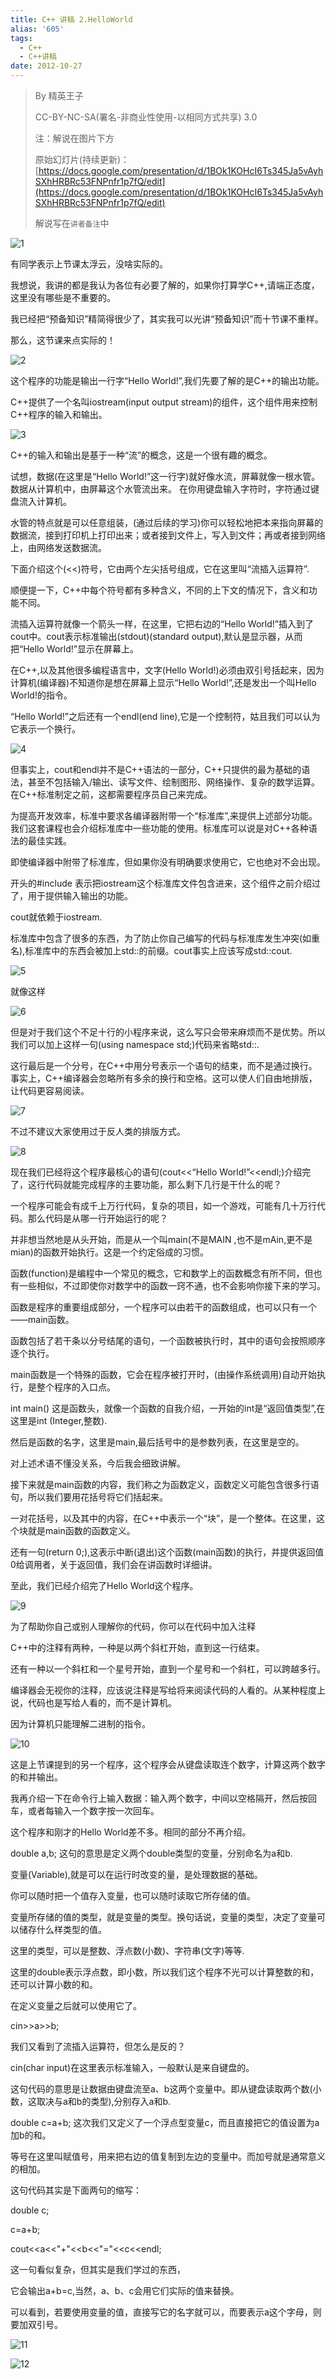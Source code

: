 ```yaml
---
title: C++ 讲稿 2.HelloWorld
alias: '605'
tags:
  - C++
  - C++讲稿
date: 2012-10-27
---
```


> By 精英王子
>
>   CC-BY-NC-SA(署名-非商业性使用-以相同方式共享) 3.0
>
> 注：解说在图片下方
>
> 原始幻灯片(持续更新)：[https://docs.google.com/presentation/d/1BOk1KOHcI6Ts345Ja5vAyhSXhHRBRc53FNPnfr1p7fQ/edit](https://docs.google.com/presentation/d/1BOk1KOHcI6Ts345Ja5vAyhSXhHRBRc53FNPnfr1p7fQ/edit)
>
>   解说写在`讲者备注`中

![1](http://i.minus.com/i7fCpm8Jzz6GZ.png)

有同学表示上节课太浮云，没啥实际的。

我想说，我讲的都是我认为各位有必要了解的，如果你打算学C++,请端正态度，这里没有哪些是不重要的。

我已经把“预备知识”精简得很少了，其实我可以光讲“预备知识”而十节课不重样。

那么，这节课来点实际的！

![2](http://i.minus.com/ibg6vRPiylsNjx.png)

这个程序的功能是输出一行字“Hello World!”,我们先要了解的是C++的输出功能。

C++提供了一个名叫iostream(input output stream)的组件，这个组件用来控制C++程序的输入和输出。

![3](http://i.minus.com/ieJKfMk7hmPDl.png)

C++的输入和输出是基于一种“流”的概念，这是一个很有趣的概念。

试想，数据(在这里是“Hello World!”这一行字)就好像水流，屏幕就像一根水管。数据从计算机中，由屏幕这个水管流出来。
在你用键盘输入字符时，字符通过键盘流入计算机。

水管的特点就是可以任意组装，(通过后续的学习)你可以轻松地把本来指向屏幕的数据流，接到打印机上打印出来；或者接到文件上，写入到文件；再或者接到网络上，由网络发送数据流。

下面介绍这个(&lt;&lt;)符号，它由两个左尖括号组成，它在这里叫“流插入运算符”.

顺便提一下，C++中每个符号都有多种含义，不同的上下文的情况下，含义和功能不同。

流插入运算符就像一个箭头一样，在这里，它把右边的“Hello World!”插入到了cout中。cout表示标准输出(stdout)(standard output),默认是显示器，从而把“Hello World!”显示在屏幕上。

在C++,以及其他很多编程语言中，文字(Hello World!)必须由双引号括起来，因为计算机(编译器)不知道你是想在屏幕上显示“Hello World!”,还是发出一个叫Hello World!的指令。

“Hello World!”之后还有一个endl(end line),它是一个控制符，姑且我们可以认为它表示一个换行。

![4](http://i.minus.com/ibavHFVWZ3hZkP.png)

但事实上，cout和endl并不是C++语法的一部分，C++只提供的最为基础的语法，甚至不包括输入/输出、读写文件、绘制图形、网络操作、复杂的数学运算。在C++标准制定之前，这都需要程序员自己来完成。

为提高开发效率，标准中要求各编译器附带一个“标准库”,来提供上述部分功能。我们这套课程也会介绍标准库中一些功能的使用。标准库可以说是对C++各种语法的最佳实践。

即使编译器中附带了标准库，但如果你没有明确要求使用它，它也绝对不会出现。

开头的#include <iostream>表示把iostream这个标准库文件包含进来，这个组件之前介绍过了，用于提供输入输出的功能。

cout就依赖于iostream.

标准库中包含了很多的东西，为了防止你自己编写的代码与标准库发生冲突(如重名),标准库中的东西会被加上std::的前缀。cout事实上应该写成std::cout.

![5](http://i.minus.com/ibgleSnelWE01M.png)

就像这样

![6](http://i.minus.com/ibiklsKWgLJlmA.png)

但是对于我们这个不足十行的小程序来说，这么写只会带来麻烦而不是优势。所以我们可以加上这样一句(using namespace std;)代码来省略std::.

这行最后是一个分号，在C++中用分号表示一个语句的结束，而不是通过换行。事实上，C++编译器会忽略所有多余的换行和空格。这可以使人们自由地排版，让代码更容易阅读。

![7](http://i.minus.com/ib2ivgIqcPPC1F.png)

不过不建议大家使用过于反人类的排版方式。

![8](http://i.minus.com/iO15GvZR2On7H.png)

现在我们已经将这个程序最核心的语句(cout&lt;&lt;&#8220;Hello World!&#8221;&lt;<endl;)介绍完了，这行代码就能完成程序的主要功能，那么剩下几行是干什么的呢？

一个程序可能会有成千上万行代码，复杂的项目，如一个游戏，可能有几十万行代码。那么代码是从哪一行开始运行的呢？

并非想当然地是从头开始，而是从一个叫main(不是MAIN ,也不是mAin,更不是mian)的函数开始执行。这是一个约定俗成的习惯。

函数(function)是编程中一个常见的概念，它和数学上的函数概念有所不同，但也有一些相似，不过即使你对数学中的函数一窍不通，也不会影响你接下来的学习。

函数是程序的重要组成部分，一个程序可以由若干的函数组成，也可以只有一个——main函数。

函数包括了若干条以分号结尾的语句，一个函数被执行时，其中的语句会按照顺序逐个执行。

main函数是一个特殊的函数，它会在程序被打开时，(由操作系统调用)自动开始执行，是整个程序的入口点。

int main() 这是函数头，就像一个函数的自我介绍，一开始的int是“返回值类型”,在这里是int (Integer,整数).

然后是函数的名字，这里是main,最后括号中的是参数列表，在这里是空的。

对上述术语不懂没关系，今后我会细致讲解。

接下来就是main函数的内容，我们称之为函数定义，函数定义可能包含很多行语句，所以我们要用花括号将它们括起来。

一对花括号，以及其中的内容，在C++中表示一个“块”，是一个整体。在这里，这个块就是main函数的函数定义。

还有一句(return 0;),这表示中断(退出)这个函数(main函数)的执行，并提供返回值0给调用者，关于返回值，我们会在讲函数时详细讲。

至此，我们已经介绍完了Hello World这个程序。

![9](http://i.minus.com/iArspNk6cUvER.png)

为了帮助你自己或别人理解你的代码，你可以在代码中加入注释

C++中的注释有两种，一种是以两个斜杠开始，直到这一行结束。

还有一种以一个斜杠和一个星号开始，直到一个星号和一个斜杠，可以跨越多行。

编译器会无视你的注释，应该说注释是写给将来阅读代码的人看的。从某种程度上说，代码也是写给人看的，而不是计算机。

因为计算机只能理解二进制的指令。

![10](http://i.minus.com/if2ZWUbo8vtjT.png)

这是上节课提到的另一个程序，这个程序会从键盘读取连个数字，计算这两个数字的和并输出。

我再介绍一下在命令行上输入数据：输入两个数字，中间以空格隔开，然后按回车，或者每输入一个数字按一次回车。

这个程序和刚才的Hello World差不多。相同的部分不再介绍。

double a,b;  这句的意思是定义两个double类型的变量，分别命名为a和b.

变量(Variable),就是可以在运行时改变的量，是处理数据的基础。

你可以随时把一个值存入变量，也可以随时读取它所存储的值。

变量所存储的值的类型，就是变量的类型。换句话说，变量的类型，决定了变量可以储存什么样类型的值。

这里的类型，可以是整数、浮点数(小数)、字符串(文字)等等.

这里的double表示浮点数，即小数，所以我们这个程序不光可以计算整数的和，还可以计算小数的和。

在定义变量之后就可以使用它了。

cin>>a>>b;

我们又看到了流插入运算符，但怎么是反的？

cin(char input)在这里表示标准输入，一般默认是来自键盘的。

这句代码的意思是让数据由键盘流至a、b这两个变量中。即从键盘读取两个数(小数，这取决与a和b的类型),分别存入a和b.

double c=a+b;   这次我们又定义了一个浮点型变量c，而且直接把它的值设置为a加b的和。

等号在这里叫赋值号，用来把右边的值复制到左边的变量中。而加号就是通常意义的相加。

这句代码其实是下面两句的缩写：

double c;

c=a+b;

cout&lt;<a&lt;&lt;"+"&lt;<b&lt;&lt;"="&lt;<c&lt;<endl;

这一句看似复杂，但其实是我们学过的东西，

它会输出a+b=c,当然，a、b、c会用它们实际的值来替换。

可以看到，若要使用变量的值，直接写它的名字就可以，而要表示a这个字母，则要加双引号。

![11](http://i.minus.com/ivgEE16qYevWg.png)

![12](http://i.minus.com/iVGj29jbURVbo.png)
